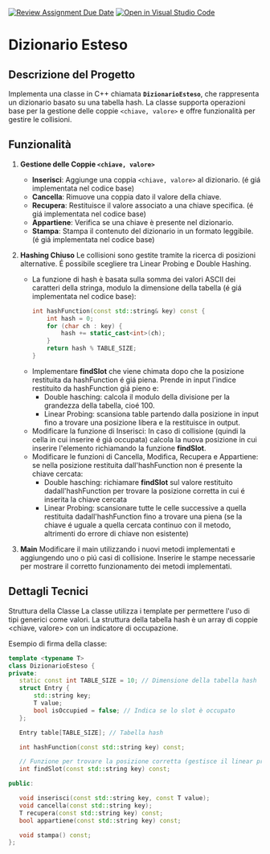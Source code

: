 [![Review Assignment Due Date](https://classroom.github.com/assets/deadline-readme-button-22041afd0340ce965d47ae6ef1cefeee28c7c493a6346c4f15d667ab976d596c.svg)](https://classroom.github.com/a/4-uGPtLY)
[![Open in Visual Studio Code](https://classroom.github.com/assets/open-in-vscode-2e0aaae1b6195c2367325f4f02e2d04e9abb55f0b24a779b69b11b9e10269abc.svg)](https://classroom.github.com/online_ide?assignment_repo_id=17459189&assignment_repo_type=AssignmentRepo)
# Dizionario Esteso

## Descrizione del Progetto

Implementa una classe in C++ chiamata **`DizionarioEsteso`**, che rappresenta un dizionario basato su una tabella hash. La classe supporta operazioni base per la gestione delle coppie `<chiave, valore>` e offre funzionalità per gestire le collisioni.

## Funzionalità

1. **Gestione delle Coppie `<chiave, valore>`**
   - **Inserisci**: Aggiunge una coppia `<chiave, valore>` al dizionario. (é giá implementata nel codice base)
   - **Cancella**: Rimuove una coppia dato il valore della chiave. 
   - **Recupera**: Restituisce il valore associato a una chiave specifica. (é giá implementata nel codice base)
   - **Appartiene**: Verifica se una chiave è presente nel dizionario.
   - **Stampa**: Stampa il contenuto del dizionario in un formato leggibile. (é giá implementata nel codice base)

2. **Hashing Chiuso** 
  Le collisioni sono gestite tramite la ricerca di posizioni alternative. É possibile scegliere tra Linear Probing e Double Hashing.
   - La funzione di hash è basata sulla somma dei valori ASCII dei caratteri della stringa, modulo la dimensione della tabella (é giá implementata nel codice base):
     ```cpp
     int hashFunction(const std::string& key) const {
         int hash = 0;
         for (char ch : key) {
             hash += static_cast<int>(ch);
         }
         return hash % TABLE_SIZE;
     }
     ```
   -  Implementare **findSlot** che viene chimata dopo che la posizione restituita da hashFunction é giá piena. Prende in input l'indice restituito da hashFunction giá pieno e:
         - Double hasching: calcola il modulo della divisione per la grandezza della tabella, cioé 100.
         - Linear Probing: scansiona table partendo dalla posizione in input fino a trovare una posizione libera e la restituisce in output.
    -  Modificare la funzione di Inserisci: In caso di collisione (quindi la cella in cui inserire é giá occupata) calcola la nuova posizione in cui inserire l'elemento richiamando la funzione **findSlot**.
    -  Modificare le funzioni di Cancella, Modifica, Recupera e Appartiene: se nella posizione restituita dall'hashFunction non é presente la chiave cercata:
         - Double hasching: richiamare **findSlot** sul valore restituito dadall'hashFunction per trovare la posizione corretta in cui é inserita la chiave cercata
         - Linear Probing: scansionare tutte le celle successive a quella restituita dadall'hashFunction fino a trovare una piena (se la chiave é uguale a quella cercata continuo con il metodo, altrimenti do errore di chiave non esistente)
     
3. **Main**
   Modificare il main utilizzando i nuovi metodi implementati e aggiungendo uno o piú casi di collisione. Inserire le stampe necessarie per mostrare il corretto funzionamento dei metodi implementati.

## Dettagli Tecnici

Struttura della Classe
La classe utilizza i template per permettere l'uso di tipi generici come valori. La struttura della tabella hash è un array di coppie <chiave, valore> con un indicatore di occupazione.

Esempio di firma della classe:

 ```cpp
template <typename T>
class DizionarioEsteso {
private:
    static const int TABLE_SIZE = 10; // Dimensione della tabella hash
    struct Entry {
        std::string key;
        T value;
        bool isOccupied = false; // Indica se lo slot è occupato
    };

    Entry table[TABLE_SIZE]; // Tabella hash

    int hashFunction(const std::string key) const;

    // Funzione per trovare la posizione corretta (gestisce il linear probing o quadratic probing o double hashing)
    int findSlot(const std::string key) const;

public:

    void inserisci(const std::string key, const T value);
    void cancella(const std::string key);
    T recupera(const std::string key) const;
    bool appartiene(const std::string key) const;

    void stampa() const;
};
 ```
